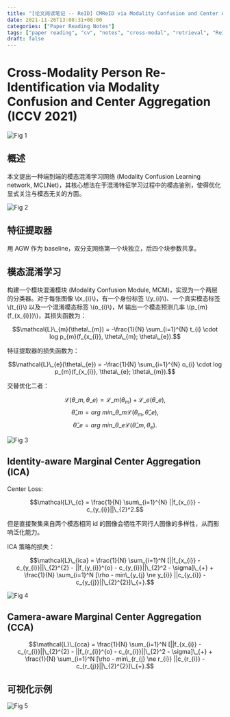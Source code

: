 ```yaml
---
title: "[论文阅读笔记 -- ReID] CMReID via Modality Confusion and Center Aggregation(ICCV 2021)"
date: 2021-11-26T13:08:31+08:00
categories: ["Paper Reading Notes"]
tags: ["paper reading", "cv", "notes", "cross-modal", "retrieval", "ReID"]
draft: false
---
```


# Cross-Modality Person Re-Identification via Modality Confusion and Center Aggregation (ICCV 2021)

![Fig 1](/images/2021/PRN124/1.png)

## 概述

本文提出一种端到端的模态混淆学习网络 (Modality Confusion Learning network, MCLNet)，其核心想法在于混淆特征学习过程中的模态鉴别，使得优化显式关注与模态无关的方面。  

![Fig 2](/images/2021/PRN124/2.png)

## 特征提取器

用 AGW 作为 baseline，双分支网络第一个块独立，后四个块参数共享。  

## 模态混淆学习

构建一个模块混淆模块 (Modality Confusion Module, MCM)，实现为一个两层的分类器。对于每张图像 \\(x_{i}\\)，有一个身份标签 \\(y_{i}\\)、一个真实模态标签 \\(t_{i}\\) 以及一个混淆模态标签 \\(o_{i}\\)，M 输出一个模态预测几率 \\(p_{m}(f_{x_{i}})\\)，其损失函数为：  

$$\mathcal{L}\_{m}(\theta\_{m}) = -\frac{1}{N} \sum_{i=1}^{N} t_{i} \cdot log p_{m}(f_{x_{i}}, \theta\_{m}; \theta\_{e}).$$

特征提取器的损失函数为：  

$$\mathcal{L}\_{e}(\theta\_{e}) = -\frac{1}{N} \sum_{i=1}^{N} o_{i} \cdot log p_{m}(f_{x_{i}}, \theta\_{e}; \theta\_{m}).$$

交替优化二者：  

$$\mathcal{L}(\theta\_{m}, \theta\_{e}) = \mathcal{L}\_{m}(\theta_{m}) + \mathcal{L}\_{e}(\theta\_{e}),$$
$$\hat{\theta}\_{m} = arg \ min\_{\theta\_{m}} \mathcal{L}(\theta_{m}, \hat{\theta}\_{e}),$$
$$\hat{\theta}\_{e} = arg \ min\_{\theta\_{e}} \mathcal{L}(\hat{\theta}\_{m}, \theta_{e}).$$

![Fig 3](/images/2021/PRN124/3.png)

## Identity-aware Marginal Center Aggregation (ICA)

Center Loss:  

$$\mathcal{L}\_{c} = \frac{1}{N} \sum\_{i=1}^{N} ||f_{x_{i}} - c_{y_{i}}||\_{2}^2.$$

但是直接聚集来自两个模态相同 id 的图像会牺牲不同行人图像的多样性，从而影响泛化能力。  

ICA 策略的损失：  

$$\mathcal{L}\_{ica} = \frac{1}{N} \sum_{i=1}^N [||f_{x_{i}} - c_{y_{i}}||\_{2}^{2} - ||f_{y_{i}}^{o} - c_{y_{i}}||\_{2}^2 - \sigma]\_{+} + \frac{1}{N} \sum_{i=1}^N [\rho - min\_{y_{j} \ne y_{i}} ||c_{y_{i}} - c_{y_{j}}||\_{2}^{2}]\_{+}.$$

![Fig 4](/images/2021/PRN124/4.png)

## Camera-aware Marginal Center Aggregation (CCA)

$$\mathcal{L}\_{cca} = \frac{1}{N} \sum_{i=1}^N [||f_{x_{i}} - c_{r_{i}}||\_{2}^{2} - ||f_{r_{i}}^{o} - c_{r_{i}}||\_{2}^2 - \sigma]\_{+} + \frac{1}{N} \sum_{i=1}^N [\rho - min\_{r_{j} \ne r_{i}} ||c_{r_{i}} - c_{r_{j}}||\_{2}^{2}]\_{+}.$$

## 可视化示例

![Fig 5](/images/2021/PRN124/5.png)
